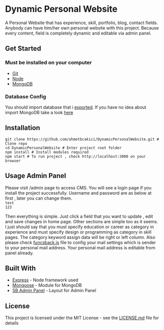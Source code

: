 # Dynamic Personal Website

A Personal Website that has experience, skill, portfolio, blog, contact fields. Anybody can have him/her own personal website with this project. Because every content, field is completely dynamic and editable via admin panel.

## Get Started

### Must be installed on your computer
* [Git](https://git-scm.com/downloads)
* [Node](https://nodejs.org)
* [MongoDB](https://www.mongodb.com/download-center)

### Database Config
You should import database that i [exported](https://github.com/ahmetbcakici/DynamicPersonalWebsite/tree/master/Database_Exported). If you have no idea about import MongoDB take a look [here](https://stackoverflow.com/questions/11255630/how-to-export-all-collections-in-mongodb)

## Installation
```
git clone https://github.com/ahmetbcakici/DynamicPersonalWebsite.git # Clone repo
cd DynamicPersonalWebsite # Enter project root folder
npm install # Install modules required
npm start # To run project , check http://localhost:3000 on your browser
```

## Usage Admin Panel
Please visit /admin page to access CMS. You will see a login page if you install the project successfully. Username and password are as below at first , later you can change them.\
`test`\
`123`

Then everything is simple. Just click a field that you want to update  , edit and save changes in home page. Other sections are simple too as it seems. I just should say that you must specify education or career as category in experience and must specify design or programming as category in skill pages. The category keyword assign data will be right or left column. Also please check [funcsback.js](https://github.com/ahmetbcakici/DynamicPersonalWebsite/blob/master/assets/js/funcsback.js) file to config your mail settings which is sender to your personal mail address. Your personal mail address is editable from panel already.


## Built With
* [Express](https://github.com/expressjs/express) - Node framework used
* [Mongoose](https://github.com/Automattic/mongoose) - Module for MongoDB
* [SB Admin Panel](https://github.com/BlackrockDigital/startbootstrap-sb-admin) - Layout for Admin Panel

## License
This project is licensed under the MIT License - see the [LICENSE.md](LICENSE) file for details
